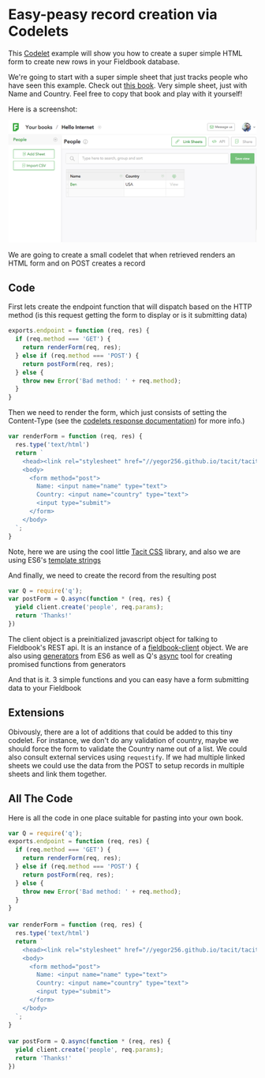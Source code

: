 Easy-peasy record creation via Codelets
=======================================

This [Codelet](../codelets.md) example will show you how to create a super
simple HTML form to create new rows in your Fieldbook database.

We're going to start with a super simple sheet that just tracks people who have
seen this example.  Check out [this
book](https://fieldbook.com/books/56cccbd72ba55103004f278d).  Very simple
sheet, just with Name and Country.  Feel free to copy that book and play with
it yourself!

Here is a screenshot:

![people-sheet](../images/codelet-form-sheet.png)

We are going to create a small codelet that when retrieved renders an HTML form
and on POST creates a record

Code
----

First lets create the endpoint function that will dispatch based on the HTTP
method (is this request getting the form to display or is it submitting data)

```javascript
exports.endpoint = function (req, res) {
  if (req.method === 'GET') {
    return renderForm(req, res);
  } else if (req.method === 'POST') {
    return postForm(req, res);
  } else {
    throw new Error('Bad method: ' + req.method);
  }
}
```

Then we need to render the form, which just consists of setting the
Content-Type (see the
[codelets response documentation](../codelets.md#response-object)) for more
info.)

```javascript
var renderForm = function (req, res) {
  res.type('text/html')
  return `
    <head><link rel="stylesheet" href="//yegor256.github.io/tacit/tacit.min.css"/></head>
    <body>
      <form method="post">
        Name: <input name="name" type="text">
        Country: <input name="country" type="text">
        <input type="submit">
      </form>
    </body>
  `;
}
```

Note, here we are using the cool little [Tacit CSS](//yegor256.github.io/tacit/)
library, and also we are using ES6's [template strings](//developer.mozilla.org/en-US/docs/Web/JavaScript/Reference/Template_literals)

And finally, we need to create the record from the resulting post

```javascript
var Q = require('q');
var postForm = Q.async(function * (req, res) {
  yield client.create('people', req.params);
  return 'Thanks!'
})
```

The client object is a preinitialized javascript object for talking to
Fieldbook's REST api.  It is an instance of a
[fieldbook-client](//github.com/fieldbook/fieldbook-client) object.  We are
also using
[generators](//developer.mozilla.org/en-US/docs/Web/JavaScript/Reference/Statements/function*)
from ES6 as well as Q's
[async](//github.com/kriskowal/q/wiki/API-Reference#qasyncgeneratorfunction)
tool for creating promised functions from generators

And that is it.  3 simple functions and you can easy have a form submitting
data to your Fieldbook

Extensions
----------

Obivously, there are a lot of additions that could be added to this tiny
codelet.  For instance, we don't do any validation of country, maybe we should
force the form to validate the Country name out of a list.  We could also
consult external services using `requestify`.  If we had multiple linked sheets
we could use the data from the POST to setup records in multiple sheets and
link them together.

All The Code
------------

Here is all the code in one place suitable for pasting into your own book.

```javascript
var Q = require('q');
exports.endpoint = function (req, res) {
  if (req.method === 'GET') {
    return renderForm(req, res);
  } else if (req.method === 'POST') {
    return postForm(req, res);
  } else {
    throw new Error('Bad method: ' + req.method);
  }
}

var renderForm = function (req, res) {
  res.type('text/html')
  return `
    <head><link rel="stylesheet" href="//yegor256.github.io/tacit/tacit.min.css"/></head>
    <body>
      <form method="post">
        Name: <input name="name" type="text">
        Country: <input name="country" type="text">
        <input type="submit">
      </form>
    </body>
  `;
}

var postForm = Q.async(function * (req, res) {
  yield client.create('people', req.params);
  return 'Thanks!'
})
```
